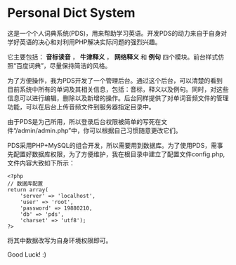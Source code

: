 # Personal Dict System #

这是一个个人词典系统(PDS)，用来帮助学习英语。开发PDS的动力来自于自身对学好英语的决心和对利用PHP解决实际问题的强烈兴趣。

它主要包括： **音标读音** ， **牛津释义** ， **网络释义** 和 **例句** 四个模块。前台样式仿照“百度词典”，尽量保持简洁的风格。

为了方便操作，我为PDS开发了一个管理后台。通过这个后台，可以清楚的看到目前系统中所有的单词及其相关信息，包括：音标，释义以及例句。同时，对这些信息可以进行编辑，删除以及新增的操作。后台同样提供了对单词音频文件的管理功能，可以在后台上传音频文件到服务器指定目录中。

由于PDS是为己所用，所以登录后台权限被简单的写死在文件“/admin/admin.php”中，你可以根据自己习惯随意更改它们。

PDS采用PHP+MySQL的组合开发，所以需要用到数据库。为了使用PDS，需事先配置好数据库权限，为了方便维护，我在根目录中建立了配置文件config.php,文件内容大致如下所示： 

    <?php
    // 数据库配置
    return array(
	    'server' => 'localhost',
	    'user' => 'root',
	    'password' => 19880210,
	    'db' => 'pds',
	    'charset' => 'utf8');
    ?>

将其中数据改写为自身环境权限即可。

Good Luck! :)